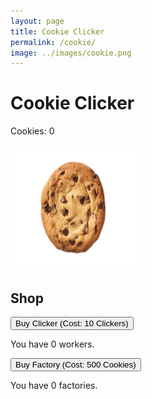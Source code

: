 ```yaml
---
layout: page
title: Cookie Clicker
permalink: /cookie/
image: ../images/cookie.png
---
```

<link rel="stylesheet" href="https://stackpath.bootstrapcdn.com/bootstrap/4.3.1/css/bootstrap.min.css" integrity="sha384-ggOyR0iXCbMQv3Xipma34MD+dH/1fQ784/j6cY/iJTQUOhcWr7x9JvoRxT2MZw1T" crossorigin="anonymous">

# Cookie Clicker

<p>Cookies: <span id="score">0</span></p>

<img id="cookie" src="../images/cookie.png" alt="Cookie" style="cursor:pointer;width:200px;height:200px;">

<audio id="click-sound" src="../sounds/click.mp3"></audio>

## Shop

<!-- Worker Section -->
<button id="buy-worker" type="button" class="btn btn-secondary">Buy Clicker (Cost: <span id="worker-cost">10</span> Clickers)</button>
<p>You have <span id="worker-count">0</span> workers.</p>

<!-- Factory Section -->
<button id="buy-factory" type="button" class="btn btn-secondary">Buy Factory (Cost: <span id="factory-cost">500</span> Cookies)</button>
<p>You have <span id="factory-count">0</span> factories.</p>

<script>
document.addEventListener('DOMContentLoaded', function() {
    // Game Variables
    let score = 0;
    let workers = 0;
    let factories = 0;
    let workerCost = 10;
    let factoryCost = 500;
    const workerCPS = 1;   // Cookies per second per worker
    const factoryCPS = 50; // Cookies per second per factory

    // DOM Elements
    const scoreDisplay = document.getElementById('score');
    const workerCountDisplay = document.getElementById('worker-count');
    const workerCostDisplay = document.getElementById('worker-cost');
    const factoryCountDisplay = document.getElementById('factory-count');
    const factoryCostDisplay = document.getElementById('factory-cost');
    const clickSound = document.getElementById('click-sound');

    // Update Functions
    function updateScore() {
        scoreDisplay.innerText = score;
    }

    function updateWorkerDisplay() {
        workerCountDisplay.innerText = workers;
        workerCostDisplay.innerText = workerCost;
    }

    function updateFactoryDisplay() {
        factoryCountDisplay.innerText = factories;
        factoryCostDisplay.innerText = factoryCost;
    }

    // Cookie Click Event
    document.getElementById('cookie').addEventListener('click', function() {
        score++;
        updateScore();
        // Play sound effect
        clickSound.currentTime = 0;
        clickSound.play();
    });

    // Buy Worker Event
    document.getElementById('buy-worker').addEventListener('click', function() {
        if (score >= workerCost) {
            score -= workerCost;
            workers++;
            workerCost = Math.floor(workerCost * 1.15); // Increase cost by 15%
            updateScore();
            updateWorkerDisplay();
        } else {
            alert('Not enough cookies!');
        }
    });

    // Buy Factory Event
    document.getElementById('buy-factory').addEventListener('click', function() {
        if (score >= factoryCost) {
            score -= factoryCost;
            factories++;
            factoryCost = Math.floor(factoryCost * 1.15); // Increase cost by 15%
            updateScore();
            updateFactoryDisplay();
        } else {
            alert('Not enough cookies!');
        }
    });

    // Passive Income Generation
    setInterval(function() {
        let totalCPS = (workers * workerCPS) + (factories * factoryCPS);
        score += totalCPS;
        updateScore();
    }, 500);
});
</script>

<script src="https://code.jquery.com/jquery-3.3.1.slim.min.js" integrity="sha384-q8i/X+965DzO0rT7abK41JStQIAqVgRVzpbzo5smXKp4YfRvH+8abtTE1Pi6jizo" crossorigin="anonymous"></script>
<script src="https://cdnjs.cloudflare.com/ajax/libs/popper.js/1.14.7/umd/popper.min.js" integrity="sha384-UO2eT0CpHqdSJQ6hJty5KVphtPhzWj9WO1clHTMGa3JDZwrnQq4sF86dIHNDz0W1" crossorigin="anonymous"></script>
<script src="https://stackpath.bootstrapcdn.com/bootstrap/4.3.1/js/bootstrap.min.js" integrity="sha384-JjSmVgyd0p3pXB1rRibZUAYoIIy6OrQ6VrjIEaFf/nJGzIxFDsf4x0xIM+B07jRM" crossorigin="anonymous"></script>
